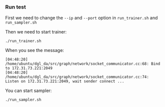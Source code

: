 ### Run test

First we need to change the `--ip` and `--port` option in `run_trainer.sh` and `run_sampler.sh`

Then we need to start trainer:

```
./run_trainer.sh
```

When you see the message:

```
[04:48:20] /home/ubuntu/dgl_da/src/graph/network/socket_communicator.cc:68: Bind to 172.31.73.221:2049
[04:48:20] /home/ubuntu/dgl_da/src/graph/network/socket_communicator.cc:74: Listen on 172.31.73.221:2049, wait sender connect ...
```

You can start sampler:

```
./run_sampler.sh
```